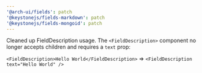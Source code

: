 ```yaml
---
'@arch-ui/fields': patch
'@keystonejs/fields-markdown': patch
'@keystonejs/fields-mongoid': patch
---
```


Cleaned up FieldDescription usage. The `<FieldDescription>` component no longer accepts children and requires a `text` prop:

`<FieldDescription>Hello World</FieldDescription>` => `<FieldDescription text="Hello World" />`
